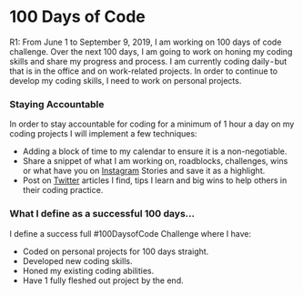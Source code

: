 # 100 Days of Code
R1: From June 1 to September 9, 2019, I am working on 100 days of code challenge. Over the next 100 days, I am going to work on honing my coding skills and share my progress and process. I am currently coding daily - but that is in the office and on work-related projects. In order to continue to develop my coding skills, I need to work on personal projects.

### Staying Accountable
In order to stay accountable for coding for a minimum of 1 hour a day on my coding projects I will implement a few techniques:
 - Adding a block of time to my calendar to ensure it is a non-negotiable.
 - Share a snippet of what I am working on, roadblocks, challenges, wins or what have you on [Instagram](https://www.instagram.com/justhayleyk/) Stories and save it as a highlight.
 - Post on [Twitter](https://twitter.com/JustHayleyK) articles I find, tips I learn and big wins to help others in their coding practice.

### What I define as a successful 100 days...
I define a success full #100DaysofCode Challenge where I have:
 - Coded on personal projects for 100 days straight.
 - Developed new coding skills.
 - Honed my existing coding abilities.
 - Have 1 fully fleshed out project by the end.

